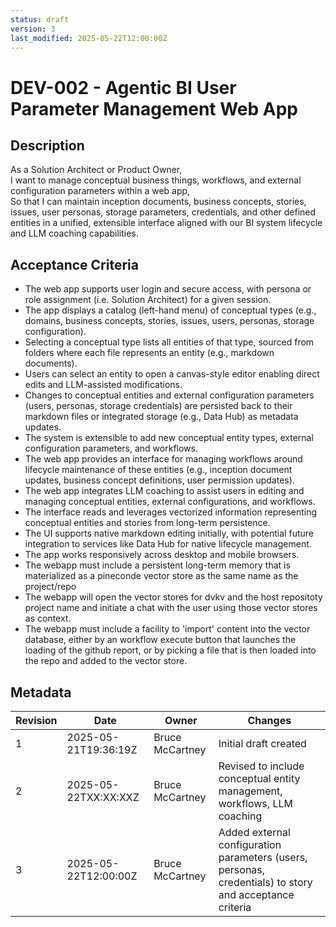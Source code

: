 ```yaml
---
status: draft
version: 3
last_modified: 2025-05-22T12:00:00Z
---
```


# DEV-002 - Agentic BI User Parameter Management Web App

## Description  
As a Solution Architect or Product Owner,  
I want to manage conceptual business things, workflows, and external configuration parameters within a web app,  
So that I can maintain inception documents, business concepts, stories, issues, user personas, storage parameters, credentials, and other defined entities in a unified, extensible interface aligned with our BI system lifecycle and LLM coaching capabilities.

## Acceptance Criteria  
- The web app supports user login and secure access, with persona or role assignment (i.e. Solution Architect) for a given session.
- The app displays a catalog (left-hand menu) of conceptual types (e.g., domains, business concepts, stories, issues, users, personas, storage configuration).  
- Selecting a conceptual type lists all entities of that type, sourced from folders where each file represents an entity (e.g., markdown documents).  
- Users can select an entity to open a canvas-style editor enabling direct edits and LLM-assisted modifications.  
- Changes to conceptual entities and external configuration parameters (users, personas, storage credentials) are persisted back to their markdown files or integrated storage (e.g., Data Hub) as metadata updates.  
- The system is extensible to add new conceptual entity types, external configuration parameters, and workflows.  
- The web app provides an interface for managing workflows around lifecycle maintenance of these entities (e.g., inception document updates, business concept definitions, user permission updates).  
- The web app integrates LLM coaching to assist users in editing and managing conceptual entities, external configurations, and workflows.  
- The interface reads and leverages vectorized information representing conceptual entities and stories from long-term persistence.  
- The UI supports native markdown editing initially, with potential future integration to services like Data Hub for native lifecycle management.  
- The app works responsively across desktop and mobile browsers.  
- The webapp must include a persistent long-term memory that is materialized as a pineconde vector store as the same name as the project/repo
- The webapp will open the vector stores for dvkv and the host repositoty project name and initiate a chat with the user using those vector stores as context.
- The webapp must include a facility to 'import' content into the vector database, either by an workflow execute button that launches the loading of the github report, or by picking a file that is then loaded into the repo and added to the vector store.

## Metadata  
| Revision | Date                | Owner          | Changes                                             |  
|----------|---------------------|----------------|-----------------------------------------------------|  
| 1        | 2025-05-21T19:36:19Z| Bruce McCartney| Initial draft created                               |  
| 2        | 2025-05-22TXX:XX:XXZ| Bruce McCartney| Revised to include conceptual entity management, workflows, LLM coaching |  
| 3        | 2025-05-22T12:00:00Z| Bruce McCartney| Added external configuration parameters (users, personas, credentials) to story and acceptance criteria |
